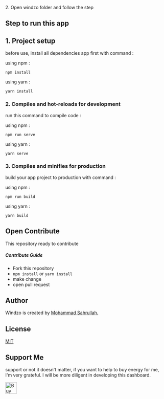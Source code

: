 
<p>2. Open windzo folder and follow the step </p>

## Step to run this app

## 1. Project setup

<p>before use,  install all dependencies app first with command :</p>

using npm :

```
npm install
```

using yarn :

```
yarn install
```

### 2. Compiles and hot-reloads for development

<p>run this command to compile code :</p>

using npm :

```
npm run serve
```

using yarn :

```
yarn serve
```

### 3. Compiles and minifies for production

<p>build your app project to production with command :</p>

using npm :

```
npm run build
```

using yarn :

```
yarn build
```

## Open Contribute

This repository ready to contribute

##### Contribute Guide

- Fork this repository
- `npm install` or `yarn install`
- make change
- open pull request

## Author

Windzo is created by <a href="https://github.com/sahrullahh">Mohammad Sahrullah.</a>

## License

[MIT](https://github.com/sahrullahh/windzo/blob/master/LICENSE)

## Support Me

support or not it doesn't matter, if you want to help to buy energy for me, I'm very grateful. I will be more diligent in developing this dashboard.

<a href='https://ko-fi.com/I2I1BJP7L' target='_blank'><img height='36' style='border:0px;height:36px;' src='https://cdn.ko-fi.com/cdn/kofi5.png?v=3' border='0' alt='Buy Me a Coffee at ko-fi.com' /></a>
